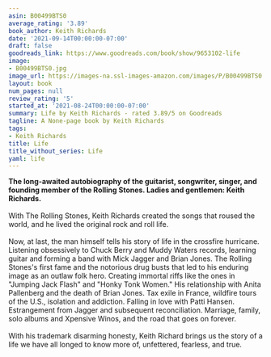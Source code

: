 ```yaml
---
asin: B00499BTS0
average_rating: '3.89'
book_author: Keith Richards
date: '2021-09-14T00:00:00-07:00'
draft: false
goodreads_link: https://www.goodreads.com/book/show/9653102-life
image:
- B00499BTS0.jpg
image_url: https://images-na.ssl-images-amazon.com/images/P/B00499BTS0.01._SCLZZZZZZZ.jpg
layout: book
num_pages: null
review_rating: '5'
started_at: '2021-08-24T00:00:00-07:00'
summary: Life by Keith Richards - rated 3.89/5 on Goodreads
tagline: A None-page book by Keith Richards
tags:
- Keith Richards
title: Life
title_without_series: Life
yaml: life
---
```


<strong>The long-awaited autobiography of the guitarist, songwriter, singer, and founding member of the Rolling Stones. Ladies and gentlemen: Keith Richards.</strong><br /><br />With The Rolling Stones, Keith Richards created the songs that roused the world, and he lived the original rock and roll life.<br /><br />Now, at last, the man himself tells his story of life in the crossfire hurricane. Listening obsessively to Chuck Berry and Muddy Waters records, learning guitar and forming a band with Mick Jagger and Brian Jones. The Rolling Stones's first fame and the notorious drug busts that led to his enduring image as an outlaw folk hero. Creating immortal riffs like the ones in "Jumping Jack Flash" and "Honky Tonk Women." His relationship with Anita Pallenberg and the death of Brian Jones. Tax exile in France, wildfire tours of the U.S., isolation and addiction. Falling in love with Patti Hansen. Estrangement from Jagger and subsequent reconciliation. Marriage, family, solo albums and Xpensive Winos, and the road that goes on forever.<br /><br />With his trademark disarming honesty, Keith Richard brings us the story of a life we have all longed to know more of, unfettered, fearless, and true.